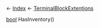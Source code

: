 ← [Index](Api-Index) ← [TerminalBlockExtentions](Sandbox.ModAPI.Ingame.TerminalBlockExtentions)

[bool](System.Boolean) HasInventory()